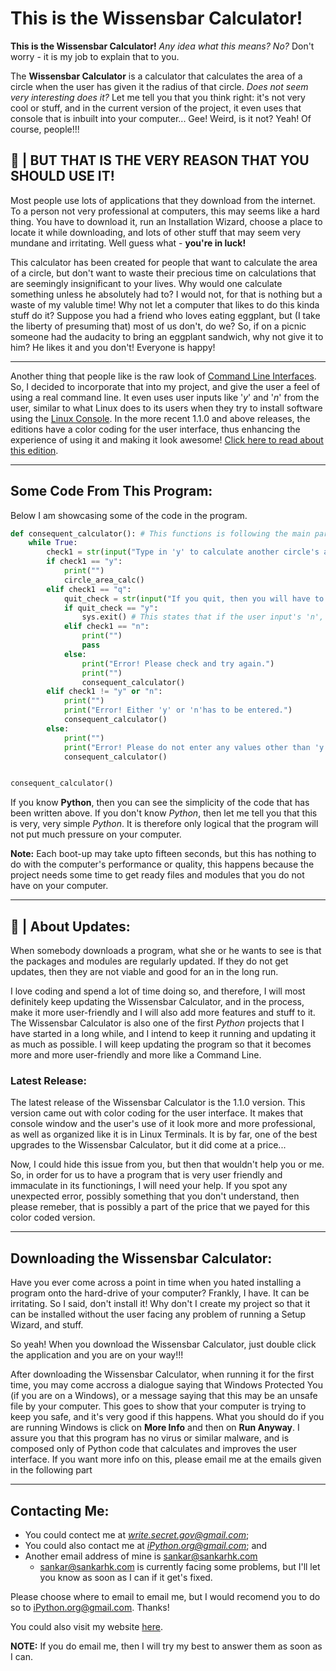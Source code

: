 # This is the Wissensbar Calculator!

**This is the Wissensbar Calculator!** *Any idea what this means? No?* Don't worry - it is my job to explain that to you.

The **Wissensbar Calculator** is a calculator that calculates the area of a circle when the user has given it the radius of that circle. *Does not seem very interesting does it?* Let me tell you that you think right: it's not very cool or stuff, and in the current version of the project, it even uses that console that is inbuilt into your computer... Gee! Weird, is it not? Yeah! Of course, people!!!

## 🚀 | **BUT THAT IS THE VERY REASON THAT YOU SHOULD USE IT!**

Most people use lots of applications that they download from the internet. To a person not very professional at computers, this may seems like a hard thing. You have to download it, run an Installation Wizard, choose a place to locate it while downloading, and lots of other stuff that may seem very mundane and irritating. Well guess what - **you're in luck!**

This calculator has been created for people that want to calculate the area of a circle, but don't want to waste their precious time on calculations that are seemingly insignificant to your lives. Why would one calculate something unless he absolutely had to? I would not, for that is nothing but a waste of my valuble time! Why not let a computer that likes to do this kinda stuff do it? 
Suppose you had a friend who loves eating eggplant, but (I take the liberty of presuming that) most of us don't, do we? So, if on a picnic someone had the audacity to bring an eggplant sandwich, why not give it to him? He likes it and you don't! Everyone is happy!

--- 

Another thing that people like is the raw look of [Command Line Interfaces](https://en.wikipedia.org/wiki/Command-line_interface). So, I decided to incorporate that into my project, and give the user a feel of using a real command line. It even uses user inputs like '*y*' and '*n*' from the user, similar to what Linux does to its users when they try to install software using the [Linux Console](https://en.wikipedia.org/wiki/Linux_console). In the more recent 1.1.0 and above releases, the editions have a color coding for the user interface, thus enhancing the experience of using it and making it look awesome! [Click here to read about this edition](https://github.com/sankar-1776/Wissensbar#latest-release).

---

## Some Code From This Program: 

Below I am showcasing some of the code in the program.

```py
def consequent_calculator(): # This functions is following the main part of the calculator and checks if the user wants to calculate more areas. 
    while True:
        check1 = str(input("Type in 'y' to calculate another circle's area or 'q' to quit>>  "))
        if check1 == "y":
            print("")
            circle_area_calc()
        elif check1 == "q":
            quit_check = str(input("If you quit, then you will have to restart the machine. Are you sure that you want to quit? (y/n)>> "))
            if quit_check == "y":
                sys.exit() # This states that if the user input's 'n', then the program will self kill
            elif check1 == "n":
                print("")
                pass
            else:
                print("Error! Please check and try again.")
                print("")
                consequent_calculator()
        elif check1 != "y" or "n":
            print("")
            print("Error! Either 'y' or 'n'has to be entered.")
            consequent_calculator()
        else:
            print("")
            print("Error! Please do not enter any values other than 'y' or 'n'.")
            consequent_calculator()


consequent_calculator()

```

If you know **Python**, then you can see the simplicity of the code that has been written above. If you don't know *Python*, then let me tell you that this is very, very simple *Python*. It is therefore only logical that the program will not put much pressure on your computer. 

**Note:** Each boot-up may take upto fifteen seconds, but this has nothing to do with the computer's performance or quality, this happens because the project needs some time to get ready files and modules that you do not have on your computer. 

---
## 👋 | About Updates:
When somebody downloads a program, what she or he wants to see is that the packages and modules are regularly updated. If they do not get updates, then they are not viable and good for an in the long run. 

I love coding and spend a lot of time doing so, and therefore, I will most definitely keep updating the Wissensbar Calculator, and in the process, make it more user-friendly and I will also add more features and stuff to it. The Wissensbar Calculator is also one of the first *Python* projects that I have started in a long while, and I intend to keep it running and updating it as much as possible. 
I will keep updating the program so that it becomes more and more user-friendly and more like a Command Line. 

### Latest Release:
The latest release of the Wissensbar Calculator is the 1.1.0 version. This version came out with color coding for the user interface. It makes that console window and the user's use of it look more and more professional, as well as organized like it is in Linux Terminals. It is by far, one of the best upgrades to the Wissensbar Calculator, but it did come at a price... 

Now, I could hide this issue from you, but then that wouldn't help you or me. So, in order for us to have a program that is very user friendly and immaculate in its functionings, I will need your help. If you spot any unexpected error, possibly something that you don't understand, then please remeber, that is possibly a part of the price that we payed for this color coded version. 

 ---

## Downloading the Wissensbar Calculator:
Have you ever come across a point in time when you hated installing a program onto the hard-drive of your computer? Frankly, I have. It can be irritating. So I said, don't install it! Why don't I create my project so that it can be installed without the user facing any problem of running a Setup Wizard, and stuff. 

So yeah! When you download the Wissensbar Calculator, just double click the application and you are on your way!!!

After downloading the Wissensbar Calculator, when running it for the first time, you may come accross a dialogue saying that Windows Protected You (if you are on a Windows), or a message saying that this may be an unsafe file by your computer. This goes to show that your computer is trying to keep you safe, and it's very good if this happens. What you should do if you are running Windows is click on **More Info** and then on **Run Anyway**. I assure you that this program has no virus or similar malware, and is composed only of Python code that calculates and improves the user interface. If you want more info on this, please email me at the emails given in the following part

---

## Contacting Me:
- You could contect me at *write.secret.gov@gmail.com*;
- You could also contact me at *iPython.org@gmail.com*; and
- Another email address of mine is sankar@sankarhk.com
    - sankar@sankarhk.com is currently facing some problems, but I'll let you know as soon as I can if it get's fixed. 

Please choose where to email to email me, but I would recomend you to do so to iPython.org@gmail.com. Thanks!

You could also visit my website [here](https://www.sankarhk.com/).

**NOTE:** If you do email me, then I will try my best to answer them as soon as I can. 
